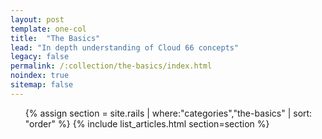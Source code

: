 ```yaml
---
layout: post
template: one-col
title:  "The Basics"
lead: "In depth understanding of Cloud 66 concepts"
legacy: false
permalink: /:collection/the-basics/index.html
noindex: true
sitemap: false
---
```


<div class="Toc Toc--howto">
    <ul>
    {% assign section = site.rails | where:"categories","the-basics" | sort: "order" %}
    {% include list_articles.html section=section %}
    </ul>

</div><!--/.Toc-->
